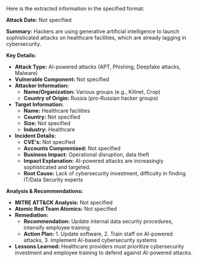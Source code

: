 Here is the extracted information in the specified format:

**Attack Date:** Not specified

**Summary:** Hackers are using generative artificial intelligence to launch sophisticated attacks on healthcare facilities, which are already lagging in cybersecurity.

**Key Details:**

* **Attack Type:** AI-powered attacks (APT, Phishing, Deepfake attacks, Malware)
* **Vulnerable Component:** Not specified
* **Attacker Information:**
	+ **Name/Organization:** Various groups (e.g., Killnet, Crop)
	+ **Country of Origin:** Russia (pro-Russian hacker groups)
* **Target Information:**
	+ **Name:** Healthcare facilities
	+ **Country:** Not specified
	+ **Size:** Not specified
	+ **Industry:** Healthcare
* **Incident Details:**
	+ **CVE's:** Not specified
	+ **Accounts Compromised:** Not specified
	+ **Business Impact:** Operational disruption, data theft
	+ **Impact Explanation:** AI-powered attacks are increasingly sophisticated and targeted.
	+ **Root Cause:** Lack of cybersecurity investment, difficulty in finding IT/Data Security experts

**Analysis & Recommendations:**

* **MITRE ATT&CK Analysis:** Not specified
* **Atomic Red Team Atomics:** Not specified
* **Remediation:**
	+ **Recommendation:** Update internal data security procedures, intensify employee training
	+ **Action Plan:** 1. Update software, 2. Train staff on AI-powered attacks, 3. Implement AI-based cybersecurity systems
* **Lessons Learned:** Healthcare providers must prioritize cybersecurity investment and employee training to defend against AI-powered attacks.
